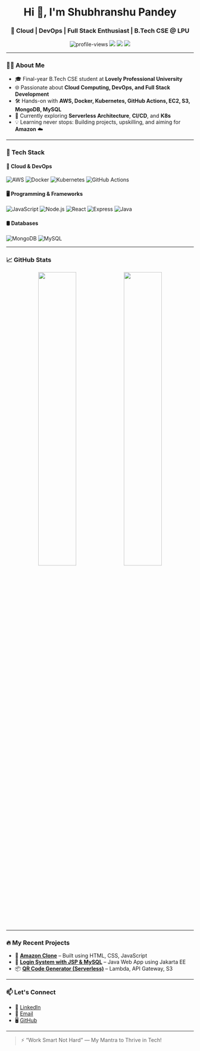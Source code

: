 <h1 align="center">Hi 👋, I'm Shubhranshu Pandey</h1>
<h3 align="center">🚀 Cloud | DevOps | Full Stack Enthusiast | B.Tech CSE @ LPU</h3>

<p align="center">
  <img src="https://komarev.com/ghpvc/?username=ShubhranshuPandey&label=Profile%20views&color=0e75b6&style=flat" alt="profile-views" />
  <img src="https://img.shields.io/badge/Cloud-AWS-informational?style=flat&logo=amazonaws&logoColor=white&color=232f3e" />
  <img src="https://img.shields.io/badge/DevOps-Docker-informational?style=flat&logo=docker&logoColor=white&color=2496ED" />
  <img src="https://img.shields.io/badge/Code-JavaScript-informational?style=flat&logo=javascript&logoColor=white&color=F7DF1E" />
</p>

---

### 👨‍💻 About Me

- 🎓 Final-year B.Tech CSE student at **Lovely Professional University**
- 🌐 Passionate about **Cloud Computing, DevOps, and Full Stack Development**
- 🛠️ Hands-on with **AWS, Docker, Kubernetes, GitHub Actions, EC2, S3, MongoDB, MySQL**
- 🧠 Currently exploring **Serverless Architecture**, **CI/CD**, and **K8s**
- 💡 Learning never stops: Building projects, upskilling, and aiming for **Amazon** ☁️

---

### 💼 Tech Stack

#### 🚀 Cloud & DevOps
![AWS](https://img.shields.io/badge/AWS-%23FF9900.svg?logo=amazon-aws&logoColor=white)
![Docker](https://img.shields.io/badge/Docker-2496ED?logo=docker&logoColor=white)
![Kubernetes](https://img.shields.io/badge/Kubernetes-326CE5?logo=kubernetes&logoColor=white)
![GitHub Actions](https://img.shields.io/badge/GitHub_Actions-2088FF?logo=githubactions&logoColor=white)

#### 🖥️ Programming & Frameworks
![JavaScript](https://img.shields.io/badge/JavaScript-F7DF1E?logo=javascript&logoColor=black)
![Node.js](https://img.shields.io/badge/Node.js-339933?logo=nodedotjs&logoColor=white)
![React](https://img.shields.io/badge/React-61DAFB?logo=react&logoColor=black)
![Express](https://img.shields.io/badge/Express-000000?logo=express&logoColor=white)
![Java](https://img.shields.io/badge/Java-007396?logo=java&logoColor=white)

#### 🛢️ Databases
![MongoDB](https://img.shields.io/badge/MongoDB-47A248?logo=mongodb&logoColor=white)
![MySQL](https://img.shields.io/badge/MySQL-4479A1?logo=mysql&logoColor=white)

---

### 📈 GitHub Stats

<p align="center">
  <img src="https://github-readme-stats.vercel.app/api?username=ShubhranshuPandey&show_icons=true&theme=github_dark" width="45%" />
  <img src="https://github-readme-streak-stats.herokuapp.com/?user=ShubhranshuPandey&theme=github-dark-blue" width="45%" />
</p>

---

### 🔥 My Recent Projects

- 🧾 **[Amazon Clone](https://github.com/ShubhranshuPandey/Amazon-Clone)** – Built using HTML, CSS, JavaScript
- 📲 **[Login System with JSP & MySQL](https://github.com/ShubhranshuPandey/LoginApp)** – Java Web App using Jakarta EE
- 📦 **[QR Code Generator (Serverless)](https://github.com/ShubhranshuPandey/qr-code-serverless)** – Lambda, API Gateway, S3

---

### 📫 Let's Connect

- 💼 [LinkedIn](https://www.linkedin.com/in/shubhranshu-pandey21/)
- 💬 [Email](shubhranshu2192@gmail.com)
- 🖥️ [GitHub](https://github.com/shubhranshu-pandey)

---

> ⚡ “Work Smart Not Hard” — My Mantra to Thrive in Tech!
